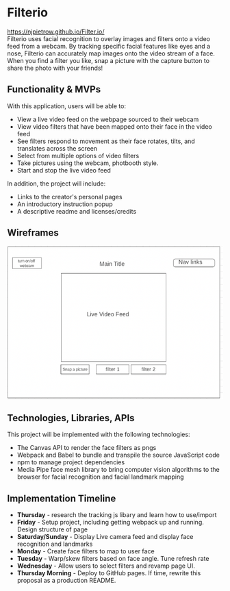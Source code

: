 # Filterio
https://njpietrow.github.io/Filter.io/ <br>
Filterio uses facial recognition to overlay images and filters onto a video feed from a webcam. By tracking specific facial features like eyes and a nose, Filterio can accurately map images onto the video stream of a face. When you find a filter you like, snap a picture with the capture button to share the photo with your friends!

## Functionality & MVPs
With this application, users will be able to:
* View a live video feed on the webpage sourced to their webcam
* View video filters that have been mapped onto their face in the video feed
* See filters respond to movement as their face rotates, tilts, and translates across the screen
* Select from multiple options of video filters
* Take pictures using the webcam, photbooth style.
* Start and stop the live video feed

In addition, the project will include:
* Links to the creator's personal pages
* An introductory instruction popup
* A descriptive readme and licenses/credits

## Wireframes
<img src="https://github.com/njpietrow/Filter.io/blob/main/assets/Screen%20Shot%202022-02-24%20at%204.35.53%20PM.png"> 

## Technologies, Libraries, APIs
This project will be implemented with the following technologies:

* The Canvas API to render the face filters as pngs
* Webpack and Babel to bundle and transpile the source JavaScript code
* npm to manage project dependencies
* Media Pipe face mesh library to bring computer vision algorithms to the browser for facial recognition and facial landmark mapping

## Implementation Timeline
* **Thursday** - research the tracking js libary and learn how to use/import
* **Friday** - Setup project, including getting webpack up and running. Design structure of page
* **Saturday/Sunday** - Display Live camera feed and display face recognition and landmarks
* **Monday** - Create face filters to map to user face
* **Tuesday** - Warp/skew filters based on face angle. Tune refresh rate
* **Wednesday** - Allow users to select filters and revamp page UI. 
* **Thursday Morning** - Deploy to GitHub pages. If time, rewrite this proposal as a production README.

